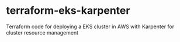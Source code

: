 # terraform-eks-karpenter
Terraform code for deploying a EKS cluster in AWS with Karpenter for cluster resource management
